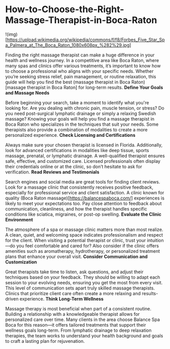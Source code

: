 # How-to-Choose-the-Right-Massage-Therapist-in-Boca-Raton
!(img)[https://upload.wikimedia.org/wikipedia/commons/f/f8/Forbes_Five_Star_Spa_Palmera_at_The_Boca_Raton_1080x608px_%282%29.jpg]

Finding the right massage therapist can make a huge difference in your health and wellness journey. In a competitive area like Boca Raton, where many spas and clinics offer various treatments, it’s important to know how to choose a professional who aligns with your specific needs. Whether you’re seeking stress relief, pain management, or routine relaxation, this guide will help you find the best (massage therapist in Boca Raton)[massage therapist in Boca Raton] for long-term results.
**Define Your Goals and Massage Needs**

Before beginning your search, take a moment to identify what you're looking for. Are you dealing with chronic pain, muscle tension, or stress? Do you need post-surgical lymphatic drainage or simply a relaxing Swedish massage? Knowing your goals will help you find a massage therapist in Boca Raton who specializes in the techniques that suit your needs. Some therapists also provide a combination of modalities to create a more personalized experience.
**Check Licensing and Certifications**

Always make sure your chosen therapist is licensed in Florida. Additionally, look for advanced certifications in modalities like deep tissue, sports massage, prenatal, or lymphatic drainage. A well-qualified therapist ensures safe, effective, and customized care. Licensed professionals often display their credentials online or at the clinic, so don’t hesitate to ask for verification.
**Read Reviews and Testimonials**

Search engines and social media are great tools for finding client reviews. Look for a massage clinic that consistently receives positive feedback, especially for professional service and client satisfaction. A clinic known for quality (Boca Raton massage)[https://balancespaboca.com/] experiences is likely to meet your expectations too. Pay close attention to feedback about communication, cleanliness, and how the therapist handles specific conditions like sciatica, migraines, or post-op swelling.
**Evaluate the Clinic Environment**

The atmosphere of a spa or massage clinic matters more than most realize. A clean, quiet, and welcoming space indicates professionalism and respect for the client. When visiting a potential therapist or clinic, trust your intuition—do you feel comfortable and cared for? Also consider if the clinic offers amenities such as aromatherapy, hydrotherapy, or personalized treatment plans that enhance your overall visit.
**Consider Communication and Customization**

Great therapists take time to listen, ask questions, and adjust their techniques based on your feedback. They should be willing to adapt each session to your evolving needs, ensuring you get the most from every visit. This level of communication sets apart truly skilled massage therapists. Clinics that prioritize client care often create a more relaxing and results-driven experience.
**Think Long-Term Wellness**

Massage therapy is most beneficial when part of a consistent routine. Building a relationship with a knowledgeable therapist allows for personalized care over time. Many clients in the area choose Balance Spa Boca for this reason—it offers tailored treatments that support their wellness goals long-term. From lymphatic drainage to deep relaxation therapies, the team works to understand your health background and goals to craft a lasting plan for rejuvenation.
